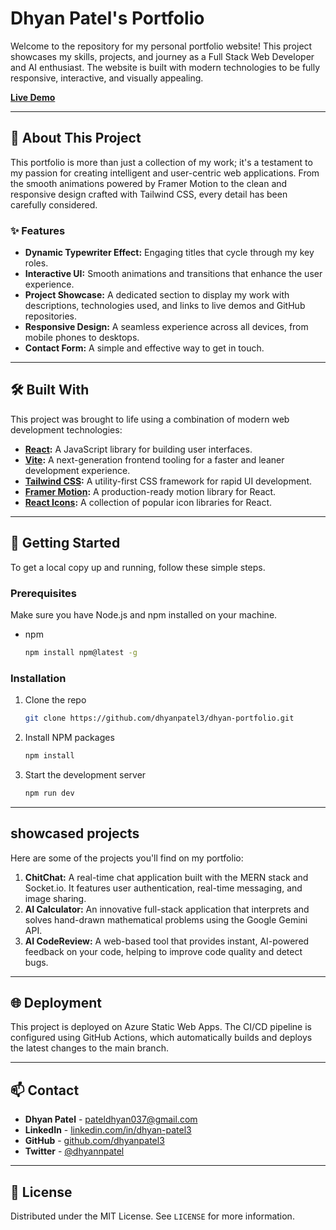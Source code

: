 # Dhyan Patel's Portfolio

Welcome to the repository for my personal portfolio website\! This project showcases my skills, projects, and journey as a Full Stack Web Developer and AI enthusiast. The website is built with modern technologies to be fully responsive, interactive, and visually appealing.

**[Live Demo](https://www.dhyanpatel.dev)**

-----

## 🌟 About This Project

This portfolio is more than just a collection of my work; it's a testament to my passion for creating intelligent and user-centric web applications. From the smooth animations powered by Framer Motion to the clean and responsive design crafted with Tailwind CSS, every detail has been carefully considered.

### ✨ Features

  - **Dynamic Typewriter Effect:** Engaging titles that cycle through my key roles.
  - **Interactive UI:** Smooth animations and transitions that enhance the user experience.
  - **Project Showcase:** A dedicated section to display my work with descriptions, technologies used, and links to live demos and GitHub repositories.
  - **Responsive Design:** A seamless experience across all devices, from mobile phones to desktops.
  - **Contact Form:** A simple and effective way to get in touch.

-----

## 🛠️ Built With

This project was brought to life using a combination of modern web development technologies:

  - **[React](https://reactjs.org/):** A JavaScript library for building user interfaces.
  - **[Vite](https://vitejs.dev/):** A next-generation frontend tooling for a faster and leaner development experience.
  - **[Tailwind CSS](https://tailwindcss.com/):** A utility-first CSS framework for rapid UI development.
  - **[Framer Motion](https://www.framer.com/motion/):** A production-ready motion library for React.
  - **[React Icons](https://react-icons.github.io/react-icons/):** A collection of popular icon libraries for React.

-----

## 🚀 Getting Started

To get a local copy up and running, follow these simple steps.

### Prerequisites

Make sure you have Node.js and npm installed on your machine.

  - npm
    ```sh
    npm install npm@latest -g
    ```

### Installation

1.  Clone the repo
    ```sh
    git clone https://github.com/dhyanpatel3/dhyan-portfolio.git
    ```
2.  Install NPM packages
    ```sh
    npm install
    ```
3.  Start the development server
    ```sh
    npm run dev
    ```

-----

## showcased projects

Here are some of the projects you'll find on my portfolio:

1.  **ChitChat:** A real-time chat application built with the MERN stack and Socket.io. It features user authentication, real-time messaging, and image sharing.
2.  **AI Calculator:** An innovative full-stack application that interprets and solves hand-drawn mathematical problems using the Google Gemini API.
3.  **AI CodeReview:** A web-based tool that provides instant, AI-powered feedback on your code, helping to improve code quality and detect bugs.

-----

## 🌐 Deployment

This project is deployed on Azure Static Web Apps. The CI/CD pipeline is configured using GitHub Actions, which automatically builds and deploys the latest changes to the main branch.

-----

## 📫 Contact

  - **Dhyan Patel** - [pateldhyan037@gmail.com](mailto:pateldhyan037@gmail.com)
  - **LinkedIn** - [linkedin.com/in/dhyan-patel3](https://www.google.com/search?q=https://www.linkedin.com/in/dhyan-patel3)
  - **GitHub** - [github.com/dhyanpatel3](https://github.com/dhyanpatel3)
  - **Twitter** - [@dhyannpatel](https://www.google.com/search?q=https://twitter.com/dhyannpatel)

-----

## 📜 License

Distributed under the MIT License. See `LICENSE` for more information.